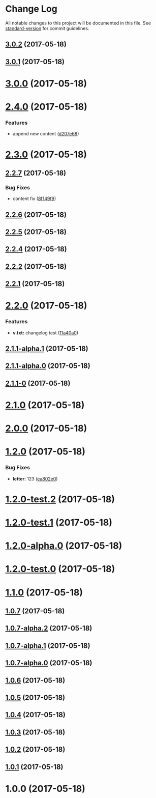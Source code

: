 # Change Log

All notable changes to this project will be documented in this file. See [standard-version](https://github.com/conventional-changelog/standard-version) for commit guidelines.

<a name="3.0.2"></a>
## [3.0.2](https://github.com/y2gu2xi/vue-element-admin/compare/v3.0.1...v3.0.2) (2017-05-18)



<a name="3.0.1"></a>
## [3.0.1](https://github.com/y2gu2xi/vue-element-admin/compare/v3.0.0...v3.0.1) (2017-05-18)



<a name="3.0.0"></a>
# [3.0.0](https://github.com/y2gu2xi/vue-element-admin/compare/v2.4.0...v3.0.0) (2017-05-18)



<a name="2.4.0"></a>
# [2.4.0](https://github.com/y2gu2xi/vue-element-admin/compare/v2.3.0...v2.4.0) (2017-05-18)


### Features

* append  new content ([d207e68](https://github.com/y2gu2xi/vue-element-admin/commit/d207e68))



<a name="2.3.0"></a>
# [2.3.0](https://github.com/y2gu2xi/vue-element-admin/compare/v2.2.7...v2.3.0) (2017-05-18)



<a name="2.2.7"></a>
## [2.2.7](https://github.com/y2gu2xi/vue-element-admin/compare/v2.2.6...v2.2.7) (2017-05-18)


### Bug Fixes

* content fix ([8f149f9](https://github.com/y2gu2xi/vue-element-admin/commit/8f149f9))



<a name="2.2.6"></a>
## [2.2.6](https://github.com/y2gu2xi/vue-element-admin/compare/v2.2.5...v2.2.6) (2017-05-18)



<a name="2.2.5"></a>
## [2.2.5](https://github.com/y2gu2xi/vue-element-admin/compare/v2.2.4...v2.2.5) (2017-05-18)



<a name="2.2.4"></a>
## [2.2.4](https://github.com/y2gu2xi/vue-element-admin/compare/v2.2.3...v2.2.4) (2017-05-18)



<a name="2.2.2"></a>
## [2.2.2](https://github.com/y2gu2xi/vue-element-admin/compare/v2.2.1...v2.2.2) (2017-05-18)



<a name="2.2.1"></a>
## [2.2.1](https://github.com/y2gu2xi/vue-element-admin/compare/v2.2.0...v2.2.1) (2017-05-18)



<a name="2.2.0"></a>
# [2.2.0](https://github.com/y2gu2xi/vue-element-admin/compare/v2.1.1-alpha.1...v2.2.0) (2017-05-18)


### Features

* **v.txt:** changelog test ([11a40a0](https://github.com/y2gu2xi/vue-element-admin/commit/11a40a0))



<a name="2.1.1-alpha.1"></a>
## [2.1.1-alpha.1](https://github.com/y2gu2xi/vue-element-admin/compare/v2.1.1-alpha.0...v2.1.1-alpha.1) (2017-05-18)



<a name="2.1.1-alpha.0"></a>
## [2.1.1-alpha.0](https://github.com/y2gu2xi/vue-element-admin/compare/v2.1.1-0...v2.1.1-alpha.0) (2017-05-18)



<a name="2.1.1-0"></a>
## [2.1.1-0](https://github.com/y2gu2xi/vue-element-admin/compare/v2.1.0...v2.1.1-0) (2017-05-18)



<a name="2.1.0"></a>
# [2.1.0](https://github.com/y2gu2xi/vue-element-admin/compare/v2.0.0...v2.1.0) (2017-05-18)



<a name="2.0.0"></a>
# [2.0.0](https://github.com/y2gu2xi/vue-element-admin/compare/v1.2.0...v2.0.0) (2017-05-18)



<a name="1.2.0"></a>
# [1.2.0](https://github.com/y2gu2xi/vue-element-admin/compare/v1.2.0-test.2...v1.2.0) (2017-05-18)


### Bug Fixes

* **letter:** 123 ([ea802e0](https://github.com/y2gu2xi/vue-element-admin/commit/ea802e0))



<a name="1.2.0-test.2"></a>
# [1.2.0-test.2](https://github.com/y2gu2xi/vue-element-admin/compare/v1.2.0-test.1...v1.2.0-test.2) (2017-05-18)



<a name="1.2.0-test.1"></a>
# [1.2.0-test.1](https://github.com/y2gu2xi/vue-element-admin/compare/v1.2.0-alpha.0...v1.2.0-test.1) (2017-05-18)



<a name="1.2.0-alpha.0"></a>
# [1.2.0-alpha.0](https://github.com/y2gu2xi/vue-element-admin/compare/v1.2.0-test.0...v1.2.0-alpha.0) (2017-05-18)



<a name="1.2.0-test.0"></a>
# [1.2.0-test.0](https://github.com/y2gu2xi/vue-element-admin/compare/v1.1.0...v1.2.0-test.0) (2017-05-18)



<a name="1.1.0"></a>
# [1.1.0](https://github.com/y2gu2xi/vue-element-admin/compare/v1.0.7...v1.1.0) (2017-05-18)



<a name="1.0.7"></a>
## [1.0.7](https://github.com/y2gu2xi/vue-element-admin/compare/v1.0.7-alpha.2...v1.0.7) (2017-05-18)



<a name="1.0.7-alpha.2"></a>
## [1.0.7-alpha.2](https://github.com/y2gu2xi/vue-element-admin/compare/v1.0.7-alpha.1...v1.0.7-alpha.2) (2017-05-18)



<a name="1.0.7-alpha.1"></a>
## [1.0.7-alpha.1](https://github.com/y2gu2xi/vue-element-admin/compare/v1.0.7-alpha.0...v1.0.7-alpha.1) (2017-05-18)



<a name="1.0.7-alpha.0"></a>
## [1.0.7-alpha.0](https://github.com/y2gu2xi/vue-element-admin/compare/v1.0.6...v1.0.7-alpha.0) (2017-05-18)



<a name="1.0.6"></a>
## [1.0.6](https://github.com/y2gu2xi/vue-element-admin/compare/v1.0.5...v1.0.6) (2017-05-18)



<a name="1.0.5"></a>
## [1.0.5](https://github.com/y2gu2xi/vue-element-admin/compare/v1.0.4...v1.0.5) (2017-05-18)



<a name="1.0.4"></a>
## [1.0.4](https://github.com/y2gu2xi/vue-element-admin/compare/v1.0.3...v1.0.4) (2017-05-18)



<a name="1.0.3"></a>
## [1.0.3](https://github.com/y2gu2xi/vue-element-admin/compare/v1.0.2...v1.0.3) (2017-05-18)



<a name="1.0.2"></a>
## [1.0.2](https://github.com/y2gu2xi/vue-element-admin/compare/v1.0.1...v1.0.2) (2017-05-18)



<a name="1.0.1"></a>
## [1.0.1](https://github.com/y2gu2xi/vue-element-admin/compare/v1.0.0...v1.0.1) (2017-05-18)



<a name="1.0.0"></a>
# 1.0.0 (2017-05-18)
